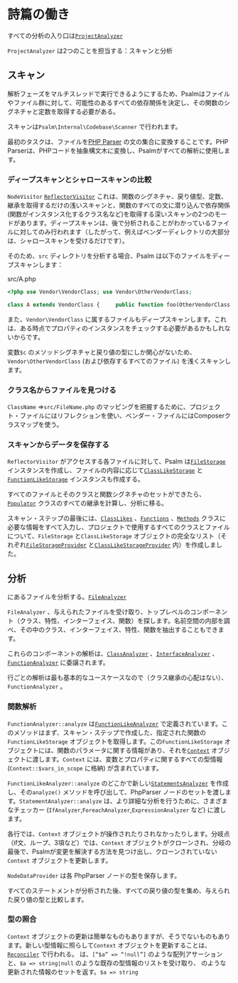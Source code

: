 # 詩篇の働き

すべての分析の入り口は[`ProjectAnalyzer`](https://github.com/vimeo/psalm/blob/master/src/Psalm/Internal/Analyzer/ProjectAnalyzer.php)

`ProjectAnalyzer` は2つのことを担当する：スキャンと分析

## スキャン

解析フェーズをマルチスレッドで実行できるようにするため、Psalmはファイルやファイル群に対して、可能性のあるすべての依存関係を決定し、その関数のシグネチャと定数を取得する必要がある。

スキャンは`Psalm\Internal\Codebase\Scanner` で行われます。

最初のタスクは、ファイルを[PHP Parser](https://github.com/nikic/PHP-Parser) の文の集合に変換することです。PHP Parserは、PHPコードを抽象構文木に変換し、Psalmがすべての解析に使用します。

### ディープスキャンとシャロースキャンの比較

`NodeVisitor` [`ReflectorVisitor`](https://github.com/vimeo/psalm/blob/master/src/Psalm/Internal/PhpVisitor/ReflectorVisitor.php) これは、関数のシグネチャ、戻り値型、定数、継承を取得するだけの浅いスキャンと、関数のすべての文に潜り込んで依存関係(関数がインスタンス化するクラス名など)を取得する深いスキャンの2つのモードがあります。ディープスキャンは、後で分析されることがわかっているファイルに対してのみ行われます（したがって、例えばベンダーディレクトリの大部分は、シャロースキャンを受けるだけです）。

そのため、`src` ディレクトリを分析する場合、Psalm は以下のファイルをディープスキャンします：

src/A.php
```php
<?php use Vendor\VendorClass; use Vendor\OtherVendorClass;

class A extends VendorClass {     public function foo(OtherVendorClass $c): void {} }
```

また、`Vendor\VendorClass` に属するファイルもディープスキャンします。これは、ある時点でプロパティのインスタンスをチェックする必要があるかもしれないからです。

変数`$c` のメソッドシグネチャと戻り値の型にしか関心がないため、`Vendor\OtherVendorClass` (および依存するすべてのファイル) を浅くスキャンします。

### クラス名からファイルを見つける

`ClassName` =&gt;`src/FileName.php` のマッピングを把握するために、プロジェクト・ファイルにはリフレクションを使い、ベンダー・ファイルにはComposerクラスマップを使う。

### スキャンからデータを保存する

`ReflectorVisitor` がアクセスする各ファイルに対して、Psalm は[`FileStorage`](https://github.com/vimeo/psalm/blob/master/src/Psalm/Storage/FileStorage.php) インスタンスを作成し、ファイルの内容に応じて[`ClassLikeStorage`](https://github.com/vimeo/psalm/blob/master/src/Psalm/Storage/ClassLikeStorage.php) と[`FunctionLikeStorage`](https://github.com/vimeo/psalm/blob/master/src/Psalm/Storage/FunctionLikeStorage.php) インスタンスも作成する。

すべてのファイルとそのクラスと関数シグネチャのセットができたら、[`Populator`](https://github.com/vimeo/psalm/blob/master/src/Psalm/Internal/Codebase/Populator.php) クラスのすべての継承を計算し、分析に移る。

スキャン・ステップの最後には、[`ClassLikes`](https://github.com/vimeo/psalm/blob/master/src/Psalm/Internal/Codebase/ClassLikes.php) 、[`Functions`](https://github.com/vimeo/psalm/blob/master/src/Psalm/Internal/Codebase/Functions.php) 、[`Methods`](https://github.com/vimeo/psalm/blob/master/src/Psalm/Internal/Codebase/Methods.php) クラスに必要な情報をすべて入力し、プロジェクトで使用するすべてのクラスとファイルについて、`FileStorage` と`ClassLikeStorage` オブジェクトの完全なリスト（それぞれ[`FileStorageProvider`](https://github.com/vimeo/psalm/blob/master/src/Psalm/Internal/Provider/FileStorageProvider.php) と[`ClassLikeStorageProvider`](https://github.com/vimeo/psalm/blob/master/src/Psalm/Internal/Provider/ClassLikeStorageProvider.php) 内）を作成しました。

## 分析

にあるファイルを分析する。[`FileAnalyzer`](https://github.com/vimeo/psalm/blob/master/src/Psalm/Internal/Analyzer/FileAnalyzer.php)

`FileAnalyzer` 、与えられたファイルを受け取り、トップレベルのコンポーネント（クラス、特性、インターフェイス、関数）を探します。名前空間の内部を調べ、その中のクラス、インターフェイス、特性、関数を抽出することもできます。

これらのコンポーネントの解析は、[`ClassAnalyzer`](https://github.com/vimeo/psalm/blob/master/src/Psalm/Internal/Analyzer/ClassAnalyzer.php) 、[`InterfaceAnalyzer`](https://github.com/vimeo/psalm/blob/master/src/Psalm/Internal/Analyzer/InterfaceAnalyzer.php) 、[`FunctionAnalyzer`](https://github.com/vimeo/psalm/blob/master/src/Psalm/Internal/Analyzer/FunctionAnalyzer.php) に委譲されます。

行ごとの解析は最も基本的なユースケースなので（クラス継承の心配はない）、`FunctionAnalyzer` 。

### 関数解析

`FunctionAnalyzer::analyze` は[`FunctionLikeAnalyzer`](https://github.com/vimeo/psalm/blob/master/src/Psalm/Internal/Analyzer/FunctionLikeAnalyzer.php) で定義されています。このメソッドはまず、スキャン・ステップで作成した、指定された関数の`FunctionLikeStorage` オブジェクトを取得します。この`FunctionLikeStorage` オブジェクトには、関数のパラメータに関する情報があり、それを[`Context`](https://github.com/vimeo/psalm/blob/master/src/Psalm/Context.php) オブジェクトに渡します。`Context` には、変数とプロパティに関するすべての型情報 (`Context::$vars_in_scope` に格納) が含まれています。

`FunctionLikeAnalyzer::analyze` のどこかで新しい[`StatementsAnalyzer`](https://github.com/vimeo/psalm/blob/master/src/Psalm/Internal/Analyzer/StatementsAnalyzer.php) を作成し、その`analyze()` メソッドを呼び出して、PhpParser ノードのセットを渡します。`StatementAnalyzer::analyze` は、より詳細な分析を行うために、さまざまなチェッカー (`IfAnalyzer`,`ForeachAnalyzer`,`ExpressionAnalyzer` など) に渡します。

各行では、`Context` オブジェクトが操作されたりされなかったりします。分岐点（if文、ループ、3項など）では、`Context` オブジェクトがクローンされ、分岐の最後で、Psalmが変更を解決する方法を見つけ出し、クローンされていない`Context` オブジェクトを更新します。

`NodeDataProvider` は各 PhpParser ノードの型を保存します。

すべてのステートメントが分析された後、すべての戻り値の型を集め、与えられた戻り値の型と比較します。

### 型の照合

`Context` オブジェクトの更新は簡単なものもありますが、そうでないものもあります。新しい型情報に照らして`Context` オブジェクトを更新することは、[`Reconciler`](https://github.com/vimeo/psalm/blob/master/src/Psalm/Type/Reconciler.php) で行われる。 は、`[“$a” => “!null”]` のような配列アサーションと、`$a => string|null` のような既存の型情報のリストを受け取り、 のような更新された情報のセットを返す。`$a => string`
